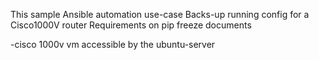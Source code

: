 This sample Ansible automation use-case 
Backs-up running config for a Cisco1000V router
Requirements on pip freeze documents 


-cisco 1000v vm accessible by the ubuntu-server 